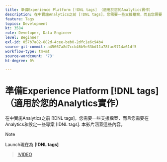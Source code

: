 ```yaml
---
title: 準備Experience Platform [!DNL tags] （適用於您的Analytics實作）
description: 在中實施Analytics之前 [!DNL tags]，您需要一些支援檔案，而且您需要在Analytics和設定一些專案 [!DNL tags]. 本影片涵蓋這些內容。
feature: Tags
topics: Development
kt: 3584
role: Developer, Data Engineer
level: Beginner
exl-id: 057b7a82-882d-4cee-beb0-2dfc1e6c94b4
source-git-commit: a45667a8d7ccb46b9e33bd11a78fac9714a61df5
workflow-type: tm+mt
source-wordcount: '73'
ht-degree: 0%

---
```


# 準備Experience Platform [!DNL tags] （適用於您的Analytics實作）

在中實施Analytics之前 [!DNL tags]，您需要一些支援檔案，而且您需要在Analytics和設定一些專案 [!DNL tags]. 本影片涵蓋這些內容。

>[!NOTE]
>
> Launch現在為 **[!DNL tags]**

>[!VIDEO](https://video.tv.adobe.com/v/28752/?quality=12&learn=on)
